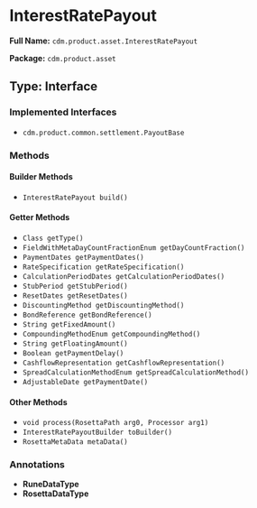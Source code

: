 # InterestRatePayout

**Full Name:** `cdm.product.asset.InterestRatePayout`

**Package:** `cdm.product.asset`

## Type: Interface

### Implemented Interfaces

- `cdm.product.common.settlement.PayoutBase`

### Methods

#### Builder Methods

- `InterestRatePayout build()`

#### Getter Methods

- `Class getType()`
- `FieldWithMetaDayCountFractionEnum getDayCountFraction()`
- `PaymentDates getPaymentDates()`
- `RateSpecification getRateSpecification()`
- `CalculationPeriodDates getCalculationPeriodDates()`
- `StubPeriod getStubPeriod()`
- `ResetDates getResetDates()`
- `DiscountingMethod getDiscountingMethod()`
- `BondReference getBondReference()`
- `String getFixedAmount()`
- `CompoundingMethodEnum getCompoundingMethod()`
- `String getFloatingAmount()`
- `Boolean getPaymentDelay()`
- `CashflowRepresentation getCashflowRepresentation()`
- `SpreadCalculationMethodEnum getSpreadCalculationMethod()`
- `AdjustableDate getPaymentDate()`

#### Other Methods

- `void process(RosettaPath arg0, Processor arg1)`
- `InterestRatePayoutBuilder toBuilder()`
- `RosettaMetaData metaData()`

### Annotations

- **RuneDataType**
- **RosettaDataType**

